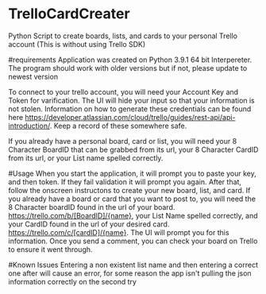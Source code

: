 # TrelloCardCreater
Python Script to create boards, lists, and cards to your personal Trello account (This is without using Trello SDK)

#requirements
Application was created on Python 3.9.1 64 bit Interpereter. The program should work with older versions but if not, please update to newest version

To connect to your trello account, you will need your Account Key and Token for varification. The UI will hide your input so that your information is not stolen.
Information on how to generate these credentials can be found here https://developer.atlassian.com/cloud/trello/guides/rest-api/api-introduction/. Keep a record of these
somewhere safe.

If you already have a personal board, card or list, you will need your 8 Character BoardID that can be grabbed from its url, your 8 Character CardID from its url,
or your List name spelled correctly.

#Usage
When you start the application, it will prompt you to paste your key, and then token. If they fail validation it will prompt you again. After that, follow the onscreen
instructons to create your new board, list, and card. If you already have a board or card that you want to post to, you will need the 8 Character boardID found in the url of your 
board. https://trello.com/b/[BoardID]/{name}, your List Name spelled correctly, and your CardID found in the url of your desired card. https://trello.com/c/[cardID]/{name}. The UI
will prompt you for this information. Once you send a comment, you can check your board on Trello to ensure it went through.

#Known Issues
Entering a non existent list name and then entering a correct one after will cause an error, for some reason the app isn't pulling the json information correctly on the second try



